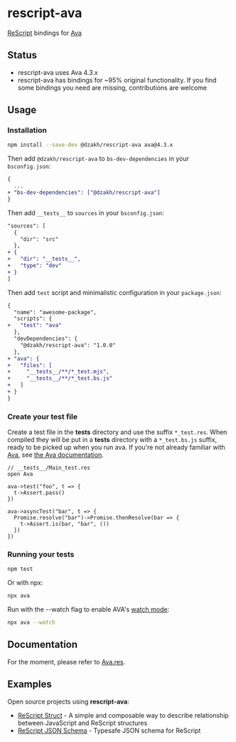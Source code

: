 # rescript-ava

[ReScript](https://github.com/rescript-lang) bindings for [Ava](https://github.com/avajs/ava)

## Status

- rescript-ava uses Ava 4.3.x
- rescript-ava has bindings for ~95% original functionality. If you find some bindings you need are missing, contributions are welcome

## Usage

### Installation

```sh
npm install --save-dev @dzakh/rescript-ava ava@4.3.x
```

Then add `@dzakh/rescript-ava` to `bs-dev-dependencies` in your `bsconfig.json`:

```diff
{
  ...
+ "bs-dev-dependencies": ["@dzakh/rescript-ava"]
}
```

Then add `__tests__` to `sources` in your `bsconfig.json`:

```diff
"sources": [
  {
    "dir": "src"
  },
+ {
+   "dir": "__tests__",
+   "type": "dev"
+ }
]
```

Then add `test` script and minimalistic configuration in your `package.json`:

```diff
{
  "name": "awesome-package",
  "scripts": {
+   "test": "ava"
  },
  "devDependencies": {
    "@dzakh/rescript-ava": "1.0.0"
  },
+ "ava": {
+   "files": [
+     "__tests__/**/*_test.mjs",
+     "__tests__/**/*_test.bs.js"
+   ]
+ }
}
```

### Create your test file

Create a test file in the __tests__ directory and use the suffix `*_test.res`. When compiled they will be put in a __tests__ directory with a `*_test.bs.js` suffix, ready to be picked up when you run ava. If you're not already familiar with [Ava](https://github.com/avajs/ava), see [the Ava documentation](https://github.com/avajs/ava#documentation).


```res
// __tests__/Main_test.res
open Ava

ava->test("foo", t => {
  t->Assert.pass()
})

ava->asyncTest("bar", t => {
  Promise.resolve("bar")->Promise.thenResolve(bar => {
    t->Assert.is(bar, "bar", ())
  })
})

```

### Running your tests

```sh
npm test
```

Or with npx:

```sh
npx ava
```

Run with the --watch flag to enable AVA's [watch mode](https://github.com/avajs/ava/blob/main/docs/recipes/watch-mode.md):

```sh
npx ava --watch
```

## Documentation

For the moment, please refer to [Ava.res](./src/Ava.res).

## Examples

Open source projects using **rescript-ava**:

- [ReScript Struct](https://github.com/DZakh/rescript-struct) - A simple and composable way to describe relationship between JavaScript and ReScript structures
- [ReScript JSON Schema](https://github.com/DZakh/rescript-json-schema) - Typesafe JSON schema for ReScript
